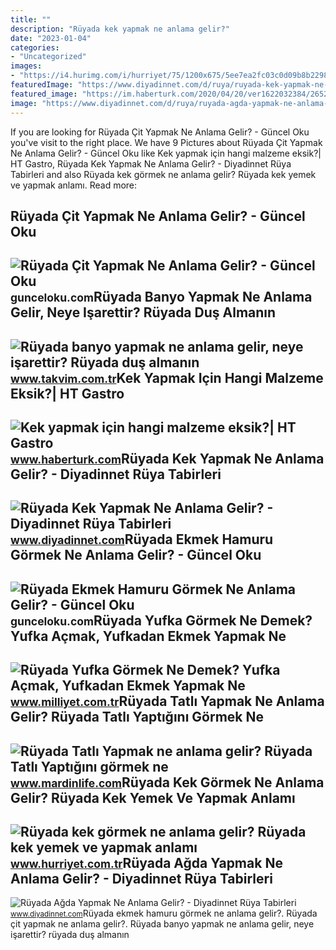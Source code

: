 ```yaml
---
title: ""
description: "Rüyada kek yapmak ne anlama gelir?"
date: "2023-01-04"
categories:
- "Uncategorized"
images:
- "https://i4.hurimg.com/i/hurriyet/75/1200x675/5ee7ea2fc03c0d09b8b22982.jpg"
featuredImage: "https://www.diyadinnet.com/d/ruya/ruyada-kek-yapmak-ne-anlama-gelir-6155.jpg"
featured_image: "https://im.haberturk.com/2020/04/20/ver1622032384/2652516_620x410.jpg"
image: "https://www.diyadinnet.com/d/ruya/ruyada-agda-yapmak-ne-anlama-gelir-2994.jpg"
---
```


If you are looking for Rüyada Çit Yapmak Ne Anlama Gelir? - Güncel Oku you've visit to the right place. We have 9 Pictures about Rüyada Çit Yapmak Ne Anlama Gelir? - Güncel Oku like Kek yapmak için hangi malzeme eksik?| HT Gastro, Rüyada Kek Yapmak Ne Anlama Gelir? - Diyadinnet Rüya Tabirleri and also Rüyada kek görmek ne anlama gelir? Rüyada kek yemek ve yapmak anlamı. Read more:

Rüyada Çit Yapmak Ne Anlama Gelir? - Güncel Oku
-----------------------------------------------

 ![Rüyada Çit Yapmak Ne Anlama Gelir? - Güncel Oku](https://gunceloku.com/uploads/ruyada-cit-yapmak-ne-anlama-gelir-62a9a596b659b.jpg) <small>gunceloku.com</small>Rüyada Banyo Yapmak Ne Anlama Gelir, Neye Işarettir? Rüyada Duş Almanın
-----------------------------------------------------------------------

 ![Rüyada banyo yapmak ne anlama gelir, neye işarettir? Rüyada duş almanın](https://iatkv.tmgrup.com.tr/208a89/0/0/0/0/0/0?u=https:%2f%2fitkv.tmgrup.com.tr%2falbum%2f2022%2f01%2f05%2fruyada-banyo-yapmak-ne-anlama-gelir-neye-isarettir-ruyada-dus-almanin-anlami-ve-yorumu-nedir-1641414656523.jpg&mw=1100&l=1) <small>www.takvim.com.tr</small>Kek Yapmak Için Hangi Malzeme Eksik?| HT Gastro
-----------------------------------------------

 ![Kek yapmak için hangi malzeme eksik?| HT Gastro](https://im.haberturk.com/2020/04/20/ver1622032384/2652516_620x410.jpg) <small>www.haberturk.com</small>Rüyada Kek Yapmak Ne Anlama Gelir? - Diyadinnet Rüya Tabirleri
--------------------------------------------------------------

 ![Rüyada Kek Yapmak Ne Anlama Gelir? - Diyadinnet Rüya Tabirleri](https://www.diyadinnet.com/d/ruya/ruyada-kek-yapmak-ne-anlama-gelir-6155.jpg) <small>www.diyadinnet.com</small>Rüyada Ekmek Hamuru Görmek Ne Anlama Gelir? - Güncel Oku
--------------------------------------------------------

 ![Rüyada Ekmek Hamuru Görmek Ne Anlama Gelir? - Güncel Oku](https://gunceloku.com/uploads/ruyada-ekmek-hamuru-gormek-ne-anlama-gelir-623451c24ed7f.png) <small>gunceloku.com</small>Rüyada Yufka Görmek Ne Demek? Yufka Açmak, Yufkadan Ekmek Yapmak Ne
-------------------------------------------------------------------

 ![Rüyada Yufka Görmek Ne Demek? Yufka Açmak, Yufkadan Ekmek Yapmak Ne](https://i2.milimaj.com/i/milliyet/75/0x410/5f3084d755428311f8d7a6bf.jpg) <small>www.milliyet.com.tr</small>Rüyada Tatlı Yapmak Ne Anlama Gelir? Rüyada Tatlı Yaptığını Görmek Ne
---------------------------------------------------------------------

 ![Rüyada Tatlı Yapmak ne anlama gelir? Rüyada Tatlı Yaptığını görmek ne](https://www.mardinlife.com/uploads/2022/05/15/ruyada-tatli-yapmak-ne-anlama-gelir-ruyada-tatli-yaptigini-gormek-ne-demek-100196.png?234234.234234) <small>www.mardinlife.com</small>Rüyada Kek Görmek Ne Anlama Gelir? Rüyada Kek Yemek Ve Yapmak Anlamı
--------------------------------------------------------------------

 ![Rüyada kek görmek ne anlama gelir? Rüyada kek yemek ve yapmak anlamı](https://i4.hurimg.com/i/hurriyet/75/1200x675/5ee7ea2fc03c0d09b8b22982.jpg) <small>www.hurriyet.com.tr</small>Rüyada Ağda Yapmak Ne Anlama Gelir? - Diyadinnet Rüya Tabirleri
---------------------------------------------------------------

 ![Rüyada Ağda Yapmak Ne Anlama Gelir? - Diyadinnet Rüya Tabirleri](https://www.diyadinnet.com/d/ruya/ruyada-agda-yapmak-ne-anlama-gelir-2994.jpg) <small>www.diyadinnet.com</small>Rüyada ekmek hamuru görmek ne anlama gelir?. Rüyada çit yapmak ne anlama gelir?. Rüyada banyo yapmak ne anlama gelir, neye işarettir? rüyada duş almanın

